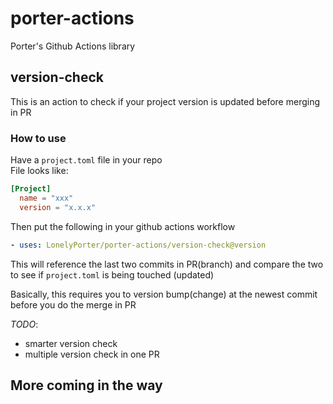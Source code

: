 # porter-actions
Porter's Github Actions library

## version-check
This is an action to check if your project version is updated before merging in PR

### How to use
Have a `project.toml` file in your repo  
File looks like:  
```toml
[Project]
  name = "xxx"
  version = "x.x.x"
```

Then put the following in your github actions workflow  
```yaml
- uses: LonelyPorter/porter-actions/version-check@version
```
This will reference the last two commits in PR(branch) and compare the two to see if `project.toml` is being touched (updated) 

Basically, this requires you to version bump(change) at the newest commit before you do the merge in PR 

*TODO*:
* smarter version check
* multiple version check in one PR 


## More coming in the way